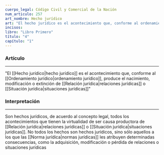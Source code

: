 ```yaml
---
cuerpo_legal: Código Civil y Comercial de la Nación
num_articulo: 257
art_nombre: Hecho jurídico
art: "El hecho jurídico es el acontecimiento que, conforme al ordenamiento jurídico, produce el nacimiento, modificación o extinción de relaciones o situaciones jurídicas."
incisos: 
libro: "Libro Primero"
título: "4"
capítulo: "1"
---
```

### Artículo
---
"El [[Hecho jurídico|hecho jurídico]] es el acontecimiento que, conforme al [[Ordenamiento jurídico|ordenamiento jurídico]], produce el nacimiento, modificación o extinción de [[Relación jurídica|relaciones jurídicas]] o [[Situación jurídica|situaciones jurídicas]]"


### Interpretación
---
Son hechos jurídicos, de acuerdo al concepto legal, todos los acontecimientos que tienen la virtualidad de ser causa productora de [[Relación jurídica|relaciones jurídicas]] o [[Situación jurídica|situaciones jurídicas]]. No todos los hechos son hechos jurídicos, sino sólo aquellos a los que las [[Norma jurídica|normas jurídicas]] les atribuyen determinadas consecuencias, como la adquisición, modificación o pérdida de relaciones o situaciones jurídicas